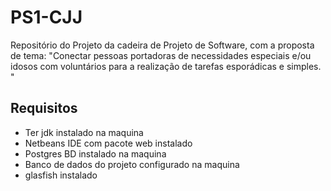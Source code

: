 # PS1-CJJ
Repositório do Projeto da cadeira de Projeto de Software, com a proposta de tema: "Conectar pessoas portadoras de necessidades especiais e/ou idosos com voluntários para a realização de tarefas esporádicas e simples. "

## Requisitos ##
- Ter jdk instalado na maquina
- Netbeans IDE com pacote web instalado
- Postgres BD instalado na maquina
- Banco de dados do projeto configurado na maquina
- glasfish instalado

